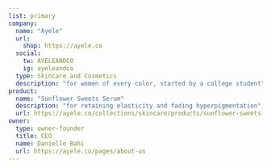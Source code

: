 ```yaml
---
list: primary
company:
  name: "Ayele"
  url:
    shop: https://ayele.co
  social:
    tw: AYELEANDCO
    ig: ayeleandco
  type: Skincare and Cosmetics
  description: "for women of every color, started by a college student"
product:
  name: "Sunflower Sweets Serum"
  description: "for retaining elasticity and fading hyperpigmentation"
  url: https://ayele.co/collections/skincare/products/sunflower-sweets-serum
owner:
  type: owner-founder
  title: CEO
  name: Danielle Bahi
  url: https://ayele.co/pages/about-us
---
```

